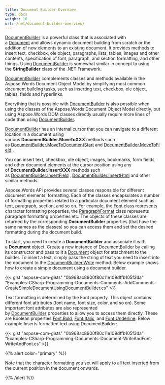 ```yaml
---
title: Document Builder Overview
type: docs
weight: 10
url: /net/document-builder-overview/
---
```


[DocumentBuilder](http://www.aspose.com/api/net/words/aspose.words/documentbuilder) is a powerful class that is associated with a [Document](http://www.aspose.com/api/net/words/aspose.words/document) and allows dynamic document building from scratch or the addition of new elements to an existing document. It provides methods to insert text, checkbox, ole object, paragraphs, lists, tables, images and other contents, specification of font, paragraph, and section formatting, and other things. Using [DocumentBuilder](http://www.aspose.com/api/net/words/aspose.words/documentbuilder) is somewhat similar in concept to using the **StringBuilder** class of the .NET Framework.

[DocumentBuilder](http://www.aspose.com/api/net/words/aspose.words/documentbuilder) complements classes and methods available in the Aspose.Words Document Object Model by simplifying most common document building tasks, such as inserting text, checkbox, ole object, tables, fields and hyperlinks.

Everything that is possible with [DocumentBuilder](http://www.aspose.com/api/net/words/aspose.words/documentbuilder) is also possible when using the classes of the Aspose.Words Document Object Model directly, but using Aspose.Words DOM classes directly usually require more lines of code than using [DocumentBuilder](http://www.aspose.com/api/net/words/aspose.words/documentbuilder).

[DocumentBuilder](http://www.aspose.com/api/net/words/aspose.words/documentbuilder) has an internal cursor that you can navigate to a different location in a document using various **DocumentBuilder.MoveToXXX** methods such as [DocumentBuilder.MoveToDocumentStart](http://www.aspose.com/api/net/words/aspose.words/documentbuilder/methods/movetodocumentstart) and [DocumentBuilder.MoveToField](http://www.aspose.com/api/net/words/aspose.words/documentbuilder/methods/movetofield) .

You can insert text, checkbox, ole object, images, bookmarks, form fields, and other document elements at the cursor position using any of **DocumentBuilder.InsertXXX** methods such as [DocumentBuilder.InsertField](http://www.aspose.com/api/net/words/aspose.words.documentbuilder/insertfield/methods/1) , [DocumentBuilder.InsertHtml](http://www.aspose.com/api/net/words/aspose.words/documentbuilder/methods/inserthtml) and other similar methods.

Aspose.Words API provides several classes responsible for different document elements’ formatting. Each of the classes encapsulates a number of formatting properties related to a particular document element such as text, paragraph, section, and so on. For example, the [Font](http://www.aspose.com/api/net/words/aspose.words/font) class represents character formatting properties, the [ParagraphFormat](http://www.aspose.com/api/net/words/aspose.words/paragraphformat) class represents paragraph formatting properties etc. The objects of these classes are returned by the corresponding **DocumentBuilder** properties (that have the same names as the classes) so you can access them and set the desired formatting during the document build.

To start, you need to create a **DocumentBuilder** and associate it with a **Document** object. Create a new instance of [DocumentBuilder](http://www.aspose.com/api/net/words/aspose.words/documentbuilder) by calling its constructor and pass to it a [Document](http://www.aspose.com/api/net/words/aspose.words/document) object for attachment to the builder. To insert a text, simply pass the string of text you need to insert into the document to the [DocumentBuilder.Write](http://www.aspose.com/api/net/words/aspose.words/documentbuilder/methods/write) method. Below example shows how to create a simple document using a document builder.

{{< gist "aspose-com-gists" "0b968ac8900f80c11e109dffb105f3da" "Examples-CSharp-Programming-Documents-Comments-AddComments-CreateSimpleDocumentUsingDocumentBuilder.cs" >}}

Text formatting is determined by the Font property. This object contains different font attributes (font name, font size, color, and so on). Some important font attributes are also represented by [DocumentBuilder](http://www.aspose.com/api/net/words/aspose.words/documentbuilder) properties to allow you to access them directly. These are Boolean properties [Font.Bold](http://www.aspose.com/api/net/words/aspose.words/font/properties/bold), [Font.Italic](http://www.aspose.com/api/net/words/aspose.words/font/properties/italic), and [Font.Underline](http://www.aspose.com/api/net/words/aspose.words/font/properties/underline). Below example Inserts formatted text using DocumentBuilder:

{{< gist "aspose-com-gists" "0b968ac8900f80c11e109dffb105f3da" "Examples-CSharp-Programming-Documents-Document-WriteAndFont-WriteAndFont.cs" >}}

{{% alert color="primary" %}} 

Note that the character formatting you set will apply to all text inserted from the current position in the document onwards.

{{% /alert %}}
